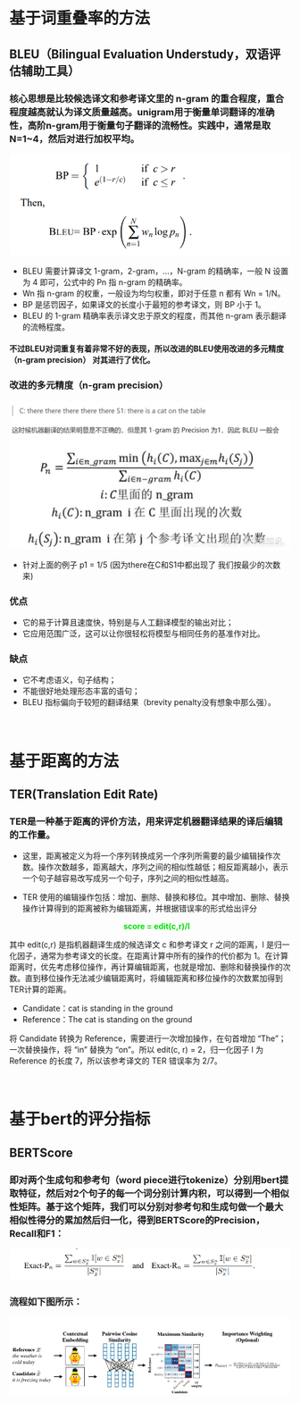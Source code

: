 # 基于词重叠率的方法
## BLEU（Bilingual Evaluation Understudy，双语评估辅助工具）
### 核心思想是比较候选译文和参考译文里的 n-gram 的重合程度，重合程度越高就认为译文质量越高。unigram用于衡量单词翻译的准确性，高阶n-gram用于衡量句子翻译的流畅性。实践中，通常是取N=1~4，然后对进行加权平均。
![alt text](images/image-1.png)
* BLEU 需要计算译文 1-gram，2-gram，...，N-gram 的精确率，一般 N 设置为 4 即可，公式中的 Pn 指 n-gram 的精确率。
* Wn 指 n-gram 的权重，一般设为均匀权重，即对于任意 n 都有 Wn = 1/N。
* BP 是惩罚因子，如果译文的长度小于最短的参考译文，则 BP 小于 1。
* BLEU 的 1-gram 精确率表示译文忠于原文的程度，而其他 n-gram 表示翻译的流畅程度。<br>
#### 不过BLEU对词重复有着非常不好的表现，所以改进的BLEU使用改进的多元精度（n-gram precision） 对其进行了优化。
### 改进的多元精度（n-gram precision）
![alt text](images/image-2.png)
* 针对上面的例子 p1 = 1/5 (因为there在C和S1中都出现了 我们按最少的次数来)
### 优点
* 它的易于计算且速度快，特别是与人工翻译模型的输出对比；
* 它应用范围广泛，这可以让你很轻松将模型与相同任务的基准作对比。
### 缺点
* 它不考虑语义，句子结构；
* 不能很好地处理形态丰富的语句；
* BLEU 指标偏向于较短的翻译结果（brevity penalty没有想象中那么强）。
<br><br><br>

# 基于距离的方法
## TER(Translation Edit Rate)
### TER是一种基于距离的评价方法，用来评定机器翻译结果的译后编辑的工作量。

* 这里，距离被定义为将一个序列转换成另一个序列所需要的最少编辑操作次数。操作次数越多，距离越大，序列之间的相似性越低；相反距离越小，表示一个句子越容易改写成另一个句子，序列之间的相似性越高。

* TER 使用的编辑操作包括：增加、删除、替换和移位。其中增加、删除、替换操作计算得到的距离被称为编辑距离，并根据错误率的形式给出评分
<br> <center>**<font color = grenn>score = edit(c,r)/l**</font><center> 

其中 edit(c,r) 是指机器翻译生成的候选译文 c 和参考译文 r 之间的距离，l 是归一化因子，通常为参考译文的长度。在距离计算中所有的操作的代价都为 1。在计算距离时，优先考虑移位操作，再计算编辑距离，也就是增加、删除和替换操作的次数。直到移位操作无法减少编辑距离时，将编辑距离和移位操作的次数累加得到TER计算的距离。
* Candidate：cat is standing in the ground 
* Reference：The cat is standing on the ground

将 Candidate 转换为 Reference，需要进行一次增加操作，在句首增加 “The”；一次替换操作，将 “in” 替换为 “on”。所以 edit(c, r) = 2，归一化因子 l 为 Reference 的长度 7，所以该参考译文的 TER 错误率为 2/7。
<br><br><br>

# 基于bert的评分指标
## BERTScore
### 即对两个生成句和参考句（word piece进行tokenize）分别用bert提取特征，然后对2个句子的每一个词分别计算内积，可以得到一个相似性矩阵。基于这个矩阵，我们可以分别对参考句和生成句做一个最大相似性得分的累加然后归一化，得到BERTScore的Precision，Recall和F1：
![alt text](images/image.png)
### 流程如下图所示：
![alt text](images/image-3.png)

